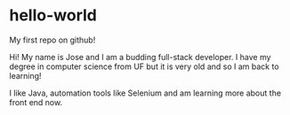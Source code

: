 # hello-world
My first repo on github!

Hi!  My name is Jose and I am a budding full-stack developer.  I have my degree in computer science from UF but it is very old and so I am back to learning!

I like Java, automation tools like Selenium and am learning more about the front end now.
